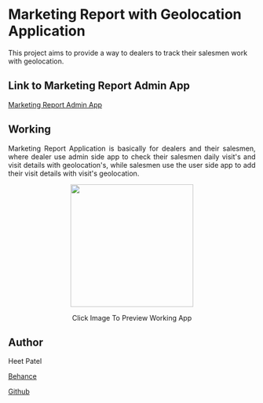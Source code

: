 # Marketing Report with Geolocation Application
This project aims to provide a way to dealers to track their salesmen work with geolocation.
## Link to Marketing Report Admin App
<a href="https://github.com/heet-1011/Marketing-Report-Admin">Marketing Report Admin App</a>
## Working
<p align="justify">Marketing Report Application is basically for dealers and their salesmen, where dealer use admin side app to check their salesmen daily visit's and visit details with geolocation's, while salesmen use the user side app to add their visit details with visit's geolocation.</p>
<div width="1000" height="1000" align="center">
<a href="https://drive.google.com/uc?id=1RSp5wypxHA33dtR0_QBgeQsVx2LSkXRx" style="align:right"><img src="https://drive.google.com/uc?id=13hYBIblHKv1EEGg_j8D-QHtcfLck8194" align="center" height="250" width="250" ></a>
<p>Click Image To Preview Working App</p>
</div>

## Author
Heet Patel

<a href="https://www.behance.net/heetpatel6">Behance</a>

<a href="https://github.com/heet-1011/">Github</a>

